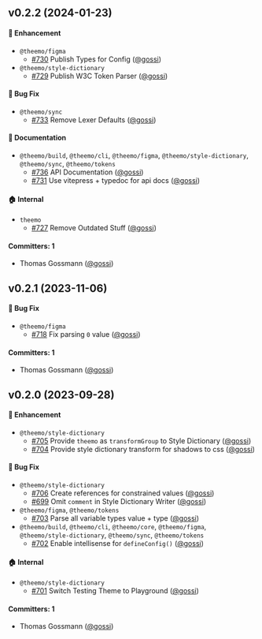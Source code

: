 


## v0.2.2 (2024-01-23)

#### :rocket: Enhancement
* `@theemo/figma`
  * [#730](https://github.com/theemo-tokens/theemo/pull/730) Publish Types for Config ([@gossi](https://github.com/gossi))
* `@theemo/style-dictionary`
  * [#729](https://github.com/theemo-tokens/theemo/pull/729) Publish W3C Token Parser ([@gossi](https://github.com/gossi))

#### :bug: Bug Fix
* `@theemo/sync`
  * [#733](https://github.com/theemo-tokens/theemo/pull/733) Remove Lexer Defaults ([@gossi](https://github.com/gossi))

#### :memo: Documentation
* `@theemo/build`, `@theemo/cli`, `@theemo/figma`, `@theemo/style-dictionary`, `@theemo/sync`, `@theemo/tokens`
  * [#736](https://github.com/theemo-tokens/theemo/pull/736) API Documentation ([@gossi](https://github.com/gossi))
  * [#731](https://github.com/theemo-tokens/theemo/pull/731) Use vitepress + typedoc for api docs ([@gossi](https://github.com/gossi))

#### :house: Internal
* `theemo`
  * [#727](https://github.com/theemo-tokens/theemo/pull/727) Remove Outdated Stuff ([@gossi](https://github.com/gossi))

#### Committers: 1
- Thomas Gossmann ([@gossi](https://github.com/gossi))

## v0.2.1 (2023-11-06)

#### :bug: Bug Fix
* `@theemo/figma`
  * [#718](https://github.com/theemo-tokens/theemo/pull/718) Fix parsing `0` value ([@gossi](https://github.com/gossi))

#### Committers: 1
- Thomas Gossmann ([@gossi](https://github.com/gossi))

## v0.2.0 (2023-09-28)

#### :rocket: Enhancement
* `@theemo/style-dictionary`
  * [#705](https://github.com/theemo-tokens/theemo/pull/705) Provide `theemo` as `transformGroup` to Style Dictionary ([@gossi](https://github.com/gossi))
  * [#704](https://github.com/theemo-tokens/theemo/pull/704) Provide style dictionary transform for shadows to css ([@gossi](https://github.com/gossi))

#### :bug: Bug Fix
* `@theemo/style-dictionary`
  * [#706](https://github.com/theemo-tokens/theemo/pull/706) Create references for constrained values ([@gossi](https://github.com/gossi))
  * [#699](https://github.com/theemo-tokens/theemo/pull/699) Omit `comment` in Style Dictionary Writer ([@gossi](https://github.com/gossi))
* `@theemo/figma`, `@theemo/tokens`
  * [#703](https://github.com/theemo-tokens/theemo/pull/703) Parse all variable types value + type ([@gossi](https://github.com/gossi))
* `@theemo/build`, `@theemo/cli`, `@theemo/core`, `@theemo/figma`, `@theemo/style-dictionary`, `@theemo/sync`, `@theemo/tokens`
  * [#702](https://github.com/theemo-tokens/theemo/pull/702) Enable intellisense for `defineConfig()` ([@gossi](https://github.com/gossi))

#### :house: Internal
* `@theemo/style-dictionary`
  * [#701](https://github.com/theemo-tokens/theemo/pull/701) Switch Testing Theme to Playground ([@gossi](https://github.com/gossi))

#### Committers: 1
- Thomas Gossmann ([@gossi](https://github.com/gossi))

